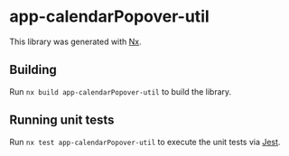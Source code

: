 # app-calendarPopover-util

This library was generated with [Nx](https://nx.dev).

## Building

Run `nx build app-calendarPopover-util` to build the library.

## Running unit tests

Run `nx test app-calendarPopover-util` to execute the unit tests via [Jest](https://jestjs.io).
